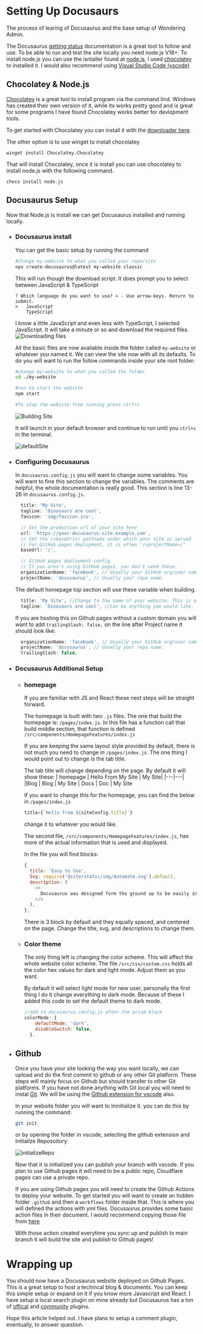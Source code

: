 # Setting Up Docusaurs
The process of learing of Docusaurus and the base setup of Wondering Admin. 

<!--intro-->

The Docusaurus [getting status](https://docusaurus.io/docs/installation) documentation is a great tool to follow and use. To be able to run and test the site locally you need node.js V18+. To install node.js you can use the isntaller found at [node.js](https://nodejs.org/en/download/package-manager), I used [chocolatey](https://chocolatey.org/install) to installed it. I would also recommend using [Visual Studio Code (vscode)](https://code.visualstudio.com/)

## Chocolatey & Node.js
[Chocolatey](https://chocolatey.org/) is a great tool to install program via the command lind. Windows has created their own version of it, while its works pretty good and is great for some programs I have found Chocolatey works better for devlopment tools.

To get started with Chocolatey you can install it with the [downloader here](https://chocolatey.org/install#generic). 

The other option is to use winget to install chocolatey 
```
winget install Chocolatey.Chocolatey
```
That will install Chocolatey, once it is install you can use chocolatey to install node.js with the following command. 
```
choco install node.js
```

## Docusaurus Setup

Now that Node.js is install we can get Docusaurus installed and running locally. 

- ### Docusaurus install

  You can get the basic setup by running the command 
  ``` bash
  #Change my-website to what you called your repo/site 
  npx create-docusaurus@latest my-website classic
  ```
  This will run though the download script. It does prompt you to select between JavaScript & TypeScript
  ``` 
  ? Which language do you want to use? » - Use arrow-keys. Return to submit.
  >   JavaScript
      TypeScript
  ```
 
  I know a little JavaScript and even less with TypeScript, I selected JavaScript. It will take a minute or so and download the required files. 
  ![Downloading files](./img/create-docusaurus-out1.png)

  All the basic files are now available inside the folder called `my-website` or whatever you named it.  We can view the site now with all its defaults. To do you will want to run the follow commands inside your site root folder:
  ``` bash
  #change my-website to what you called the folder
  cd ./my-website

  #run to start the website
  npm start

  #To stop the website from running press ctrl+c
  ```
  ![Building Site](./img/npmstart.png)

  It will launch in your default browser and continue to run until you `ctrl+c` in the terminal. 

  ![defaultSite](./img/DefaultSite.png)

- ### Configuring Docusaurus

  In `docusaurus.config.js` you will want to change some variables. You will want to fine this section to change the variables. The comments are helpful, the whole documentation is really good. This section is line 13-26 in `docusaurus.config.js`. 
  ```js
    title: 'My Site',
    tagline: 'Dinosaurs are cool',
    favicon: 'img/favicon.ico',

    // Set the production url of your site here
    url: 'https://your-docusaurus-site.example.com',
    // Set the /<baseUrl>/ pathname under which your site is served
    // For GitHub pages deployment, it is often '/<projectName>/'
    baseUrl: '/',

    // GitHub pages deployment config.
    // If you aren't using GitHub pages, you don't need these.
    organizationName: 'facebook', // Usually your GitHub org/user name.
    projectName: 'docusaurus', // Usually your repo name.
  ```

  The default homepage top section will use these variable when building. 
  ```js
    title: 'My Site', //Change to the name of your website. This is also used in title tab
    tagline: 'Dinosaurs are cool', //Can be anything you would like. 
  ```

  If you are hosting this on Github pages without a custom domain you will want to add `trailingSlash: false,` on the line after Project name it should look like: 
  ```js
    organizationName: 'facebook', // Usually your GitHub org/user name.
    projectName: 'docusaurus', // Usually your repo name.
    trailingSlash: false,
  ```

- ### Docusaurus Additional Setup

  - ### homepage
    If you are familiar with JS and React these next steps will be straight forward. 

    The homepage is built with two `.js` files. The one that build the homepage is: `/pages/index.js`. In this file has a function call that build middle section, that function is defined `/src/components/HomepageFeatures/index.js`

    If you are keeping the same layout style provided by default, there is not much you need to change in `/pages/index.js`. The one thing I would point out to change is the tab title. 

    The tab title will change depending on the page. By default it will show these:
    | homepage | Hello From My Site \| My Site|
    |---|---|
    |Blog | Blog \| My Site 
    | Docs | Doc \| My Site

    If you want to change this for the homepage, you can find the below in `/pages/index.js`
    ```js
    title={`Hello from ${siteConfig.title}`}
    ```
    change it to whatever you would like. 


    The second file, `/src/components/HomepageFeatures/index.js`, has more of the actual information that is used and displayed. 

    In the file you will find blocks:
    ```js
    {
      title: 'Easy to Use',
      Svg: require('@site/static/img/Automate.svg').default,
      description: (
        <>
          Docusaurus was designed form the ground up to be easily installed and used to get your website up and running quickly. 
        </>
      ),
    },
    ```
    There is 3 block by default and they equally spaced, and centered on the page. Change the title, svg, and descriptions to change them. 

  - ### Color theme
    The only thing left is changing the color scheme. This will affect the whole website color scheme. The file `/src/css/custom.css` holds all the color hex values for dark and light mode. Adjust them as you want. 

    By default it will select light mode for new user, personally the first thing I do it change everything to dark mode. Because of these I added this code to set the default theme to dark mode. 
    ```js
    //add to docusaurus.config.js after the prism block
    colorMode: {
        defaultMode: 'dark',
        disableSwitch: false,
      },
    ```


- ## Github
  Once you have your site looking the way you want locally, we can upload and do the first commit to github or any other Git platform. These steps will mainly focus on Github but should transfer to other Git platforms. If you have not done anything with Git local you will need to instal [Git](https://git-scm.com/). We will be using the [Github extension for vscode](https://code.visualstudio.com/docs/sourcecontrol/Github) also. 

  In your website folder you will want to ininitialize it. you can do this by running the command:
  ``` bash 
  git init
  ```
  or by opening the folder in vscode, selecting the github extension and Initialize Reposoitory

  ![initializeRepo](./img/Code_qT03RB2FVe.png)

  Now that it is initialized you can publish your branch with vscode. If you plan to use Github pages it will need to be a public repo, Cloudflare pages can use a private repo. 

  If you are using Github pages you will need to create the Github Actions to deploy your website. To get started you will want to create an hidden folder `.github` and then a `workflows` folder inside that. This is where you will defined the actions with yml files. Docusaurus provides some basic action files in their document. I would recommend copying those file from [here](https://docusaurus.io/docs/deployment#triggering-deployment-with-github-actions)

  With those action created everytime you sync up and publish to main branch it will build the site and publish to Github pages!

# Wrapping up
You should now have a Docusaurus website deployed on Github Pages. This is a great setup to host a techincal blog & documents. You can keep this simple setup or expand on it if you know more Javascript and React. I have setup a local search plugin on mine already but Docusaurus has a ton of [offical](https://docusaurus.io/docs/api/plugins0) and [community](https://docusaurus.io/community/resources#community-plugins) plugins. 

Hope this article helped out. I have plans to setup a comment plugin, eventually, to answer question. 